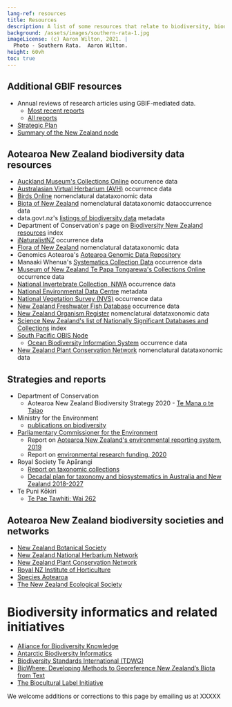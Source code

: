 ```yaml
---
lang-ref: resources
title: Resources
description: A list of some resources that relate to biodiversity, biodiversity data and biodiversity informatics.
background: /assets/images/southern-rata-1.jpg
imageLicense: (c) Aaron Wilton, 2021. |
  Photo - Southern Rata.  Aaron Wilton.
height: 60vh
toc: true
---
```


## Additional GBIF resources
* Annual reviews of research articles using GBIF-mediated data. 
  * [Most recent reports](https://www.gbif.org/science-review)
  * [All reports](https://www.gbif.org/resource/search?q=%22science%20review%22%20document)
* [Strategic Plan](https://www.gbif.org/strategic-plan)
* [Summary of the New Zealand node](https://www.gbif.org/country/NZ/summary)

## Aotearoa New Zealand biodiversity data resources
* [Auckland Museum's Collections Online](https://www.aucklandmuseum.com/discover/collections) <span class="tagOccurrence">occurrence data</span>
* [Australasian Virtual Herbarium (AVH)](https://avh.chah.org.au/) <span class="tagOccurrence">occurrence data</span>
* [Birds Online](https://www.birdsnz.org.nz/) <span class="tagNomen">nomenclatural data</span><span class="tagTaxon">taxonomic data</span>
* [Biota of New Zealand](https://biotanz.landcareresearch.co.nz/) <span class="tagNomen">nomenclatural data</span><span class="tagTaxon">taxonomic data</span><span class="tagOccurrence">occurrence data</span>
* data.govt.nz's [listings of biodiversity data](https://catalogue.data.govt.nz/dataset/?tags=biodiversity) <span class="tagMetadata">metadata</span>
* Department of Conservation's page on  [Biodiversity New Zealand resources](https://www.doc.govt.nz/nature/biodiversity/biodiversity-new-zealand-resources/) <span class="tagIndex">index</span>
* [iNaturalistNZ](https://inaturalist.nz/) <span class="tagOccurrence">occurrence data</span>
* [Flora of New Zealand](https://nzflora.info/) <span class="tagNomen">nomenclatural data</span><span class="tagTaxon">taxonomic data</span> 
* Genomics Aotearoa's [Aotearoa Genomic Data Repository](https://data.agdr.org.nz/)
* Manaaki Whenua's [Systematics Collection Data](https://scd.landcareresearch.co.nz/) <span class="tagOccurrence">occurrence data</span>
* [Museum of New Zealand Te Papa Tongarewa's Collections Online](https://collections.tepapa.govt.nz/) <span class="tagOccurrence">occurrence data</span>
* [National Invertebrate Collection, NIWA](https://niwa.co.nz/our-services/online-services/nic) <span class="tagOccurrence">occurrence data</span>
* [National Environmental Data Centre](https://nedc.nz/) <span class="tagMetadata">metadata</span>
* [National Vegetation Survey (NVS)](https://nvs.landcareresearch.co.nz/) <span class="tagOccurrence">occurrence data</span>
* [New Zealand Freshwater Fish Database](https://niwa.co.nz/information-services/nz-freshwater-fish-database) <span class="tagOccurrence">occurrence data</span>
* [New Zealand Organism Register](https://www.nzor.org.nz/) <span class="tagNomen">nomenclatural data</span><span class="tagTaxon">taxonomic data</span>
* [Science New Zealand's list of Nationally Significant Databases and Collections](https://sciencenewzealand.org/our-member/nationally-significant-databases-and-collections/) <span class="tagIndex">index</span>
* [South Pacific OBIS Node](https://niwa.co.nz/our-science/coasts-and-oceans/tools-and-resources/southwestern-pacific-obis-node)
  * [Ocean Biodiversity Information System](https://obis.org/) <span class="tagOccurrence">occurrence data</span>
* [New Zealand Plant Conservation Network](https://www.nzpcn.org.nz/) <span class="tagNomen">nomenclatural data</span><span class="tagTaxon">taxonomic data</span>

## Strategies and reports
* Department of Conservation
  * Aotearoa New Zealand Biodiversity Strategy 2020 - [Te Mana o te Taiao](https://www.doc.govt.nz/nature/biodiversity/aotearoa-new-zealand-biodiversity-strategy/te-mana-o-te-taiao-summary/) 
* Ministry for the Environment
  * [publications on biodiversity](https://environment.govt.nz/publications/?topic=17_4)
* [Parliamentary Commissioner for the Environment](https://www.pce.parliament.nz/)
  * Report on [Aotearoa New Zealand's environmental reporting system, 2019](https://www.pce.parliament.nz/media/196940/focusing-aotearoa-new-zealand-s-environmental-reporting-system.pdf)
  * Report on [environmental research funding, 2020](https://www.pce.parliament.nz/media/197111/report-environmental-research-funding-review-pdf-32mb.pdf)
* Royal Society Te Ap&#257;rangi
  * [Report on taxonomic collections](https://www.royalsociety.org.nz/what-we-do/our-expert-advice/all-expert-advice-papers/national-taxonomic-collections-in-new-zealand/)
  * [Decadal plan for taxonomy and biosystematics in Australia and New Zealand 2018-2027](https://www.royalsociety.org.nz/what-we-do/our-expert-advice/all-expert-advice-papers/discovering-biodiversity/)
* Te Puni K&#333;kiri
  * [Te Pae Tawhiti: Wai 262](https://www.tpk.govt.nz/en/a-matou-whakaarotau/te-ao-maori/wai-262-te-pae-tawhiti)


## Aotearoa New Zealand biodiversity societies and networks
* [New Zealand Botanical Society](https://www.nzbotanicalsociety.org.nz/)
* [New Zealand National Herbarium Network](https://www.nzherbaria.org.nz/)
* [New Zealand Plant Conservation Network](https://www.nzpcn.org.nz/)
* [Royal NZ Institute of Horticulture](https://www.rnzih.org.nz/)
* [Species Aotearoa](https://www.speciesaotearoa.nz/)
* [The New Zealand Ecological Society](https://newzealandecology.org/)


# Biodiversity informatics and related initiatives
* [Alliance for Biodiversity Knowledge](https://www.allianceforbio.org/)
* [Antarctic Biodiversity Informatics](https://www.scar.org/eg-abi/)
* [Biodiversity Standards International (TDWG)](https://www.tdwg.org/)
* [BioWhere: Developing Methods to Georeference New Zealand’s Biota from Text](https://biowhere.massey.ac.nz/)
* [The Biocultural Label Initiative](https://www.enrich-hub.org/bc-labels)

We welcome additions or corrections to this page by emailing us at XXXXX 



